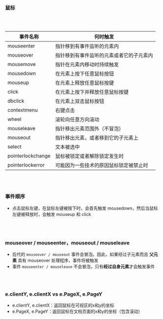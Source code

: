 ### 鼠标

<br>

<br>


| 事件名称          | 何时触发                                 |
| ----------------- | ---------------------------------------- |
| mouseenter        | 指针移到有事件监听的元素内               |
| mouseover         | 指针移到有事件监听的元素或者它的子元素内 |
| mousemove         | 指针在元素内移动时持续触发               |
| mousedown         | 在元素上按下任意鼠标按钮                 |
| mouseup           | 在元素上释放任意鼠标按键                 |
| click             | 在元素上按下并释放任意鼠标按键           |
| dbclick           | 在元素上双击鼠标按钮                     |
| contextmenu       | 右键点击                                 |
| wheel             | 滚轮向任意方向滚动                       |
| mouseleave        | 指针移出元素范围外（不冒泡）             |
| mouseout          | 指针移出元素，或者移到它的子元素上       |
| select            | 文本被选中                               |
| pointerlockchange | 鼠标被锁定或者解除锁定发生时             |
| pointerlockerror  | 可能因为一些技术的原因鼠标锁定被禁止时   |


<br>

<br>


### 事件顺序

- 点击鼠标左键，在鼠标左键被按下时，会首先触发 mousedown，然后当鼠标左键被释放时，会触发 mouseup 和 click



<br>

<br>

### mouseover / mouseenter，mouseout / mouseleave

- 后代的 ```mouseover / mouseout``` 事件会冒泡。因此，如果经过子元素而且 **父元素** 具有 mouseover 处理程序，事件将被触发
- 事件 ```mouseenter / mouseleave``` 不会冒泡，只有**经过自身元素**才会触发事件




<br>

<br>


### e.clientY, e.clientX vs e.PageX, e.PageY

- e.clientY, e.clientX：返回鼠标在可视区的x和y的坐标
- e.PageX, e.PageY：返回鼠标在文档页面的x和y的坐标（包含滚动）

